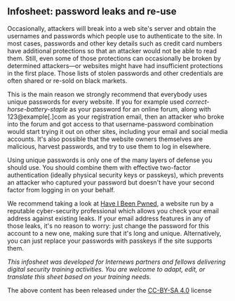 ## Infosheet: password leaks and re-use

Occasionally, attackers will break into a web site's server and obtain the usernames and passwords which people use to authenticate to the site. In most cases, passwords and other key details such as credit card numbers have additional protections so that an attacker would not be able to read them. Still, even some of those protections can occasionally be broken by determined attackers—or websites might have had insufficient protections in the first place. Those lists of stolen passwords and other credentials are often shared or re-sold on black markets.

This is the main reason we strongly recommend that everybody uses unique passwords for every website. If you for example used _correct-horse-battery-staple_ as your password for an online forum, along with 123@example\[.\]com as your registration email, then an attacker who broke into the forum and got access to that username-password combination would start trying it out on other sites, including your email and social media accounts. It's also possible that the website owners themselves are malicious, harvest passwords, and try to use them to log in elsewhere.

Using unique passwords is only one of the many layers of defense you should use. You should combine them with effective two-factor authentication (ideally physical security keys or passkeys), which prevents an attacker who captured your password but doesn't have your second factor from logging in on your behalf.

We recommend taking a look at [Have I Been Pwned](https://haveibeenpwned.com/), a website run by a reputable cyber-security professional which allows you check your email address against existing leaks. If your email address features in any of those leaks, it's no reason to worry: just change the password for this account to a new one, making sure that it's long and unique. Alternatively, you can just replace your passwords with passkeys if the site supports them.

*This infosheet was developed for Internews partners and fellows delivering digital security training activities. You are welcome to adapt, edit, or translate this sheet based on your training needs.*

The above content has been released under the [CC-BY-SA 4.0](https://creativecommons.org/licenses/by-sa/4.0/) license